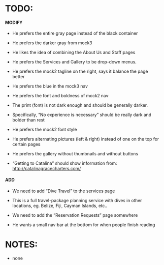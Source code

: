 TODO:
===
#### MODIFY

+ He prefers the entire gray page instead of the black container 

+ He prefers the darker gray from mock3

+ He likes the idea of combining the About Us and Staff pages

+ He prefers the Services and Gallery to be drop-down menus.

+ He prefers the mock2 tagline on the right, says it balance the page better

+ He prefers the blue in the mock3 nav

+ He prefers the font and boldness of mock2 nav

+ The print (font) is not dark enough and should be generally darker.

+ Specifically, “No experience is necessary” should be really dark and bolder than rest

+ He prefers the mock2 font style

+ He prefers alternating pictures (left & right) instead of one on the top for certain pages

+ He prefers the gallery without thumbnails and without buttons

+ “Getting to Catalina” should show information from: http://catalinagracecharters.com/

#### ADD

+ We need to add “Dive Travel” to the services page

+ This is a full travel-package planning service with dives in other locations, eg. Belize, Fiji, Cayman Islands, etc..

+ We need to add the “Reservation Requests” page somewhere

+ He wants a small nav bar at the bottom for when people finish reading

NOTES:
===
+ none
